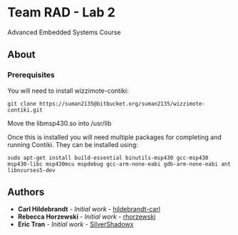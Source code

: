 # Team RAD - Lab 2

Advanced Embedded Systems Course

## About


### Prerequisites

You will need to install wizzimote-contiki:

```
git clone https://suman2135@bitbucket.org/suman2135/wizzimote-contiki.git
```

Move the libmsp430.so into /usr/lib

Once this is installed you will need multiple packages for completing and running Contiki. They can be installed using:

```
sudo apt-get install build-essential binutils-msp430 gcc-msp430 msp430-libc msp430mcu mspdebug gcc-arm-none-eabi gdb-arm-none-eabi ant libncurses5-dev
```


## Authors

* **Carl Hildebrandt** - *Initial work* - [hildebrandt-carl](https://github.com/hildebrandt-carl)
* **Rebecca Horzewski** - *Initial work* - [rhorzewski](https://github.com/rhorzewski)
* **Eric Tran** - *Initial work* - [SilverShadowx](https://github.com/SilverShadowx)


